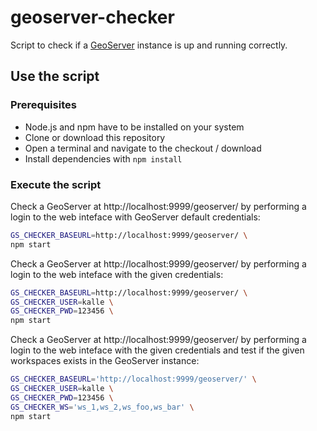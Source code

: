 # geoserver-checker

Script to check if a [GeoServer](http://geoserver.org) instance is up and running correctly.

## Use the script

### Prerequisites

  - Node.js and npm have to be installed on your system
  - Clone or download this repository
  - Open a terminal and navigate to the checkout / download
  - Install dependencies with `npm install`

### Execute the script

Check a GeoServer at http://localhost:9999/geoserver/ by performing a login to
the web inteface with GeoServer default credentials:

```bash
GS_CHECKER_BASEURL=http://localhost:9999/geoserver/ \
npm start
```

Check a GeoServer at http://localhost:9999/geoserver/ by performing a login to
the web inteface with the given credentials:

```bash
GS_CHECKER_BASEURL=http://localhost:9999/geoserver/ \
GS_CHECKER_USER=kalle \
GS_CHECKER_PWD=123456 \
npm start
```
Check a GeoServer at http://localhost:9999/geoserver/ by performing a login to
the web inteface with the given credentials and test if the given workspaces
exists in the GeoServer instance:

```bash
GS_CHECKER_BASEURL='http://localhost:9999/geoserver/' \
GS_CHECKER_USER=kalle \
GS_CHECKER_PWD=123456 \
GS_CHECKER_WS='ws_1,ws_2,ws_foo,ws_bar' \
npm start
```
